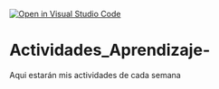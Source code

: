 [![Open in Visual Studio Code](https://classroom.github.com/assets/open-in-vscode-c66648af7eb3fe8bc4f294546bfd86ef473780cde1dea487d3c4ff354943c9ae.svg)](https://classroom.github.com/online_ide?assignment_repo_id=8478807&assignment_repo_type=AssignmentRepo)
# Actividades_Aprendizaje-
Aqui estarán mis actividades de cada semana
